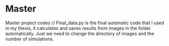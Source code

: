 # Master
Master project codes //
Final_data.py is the final automatic code that I used in my thesis, it calculates and saves results from images in the folder automatically. Just we need to change the directory of images and the number of simulations.
